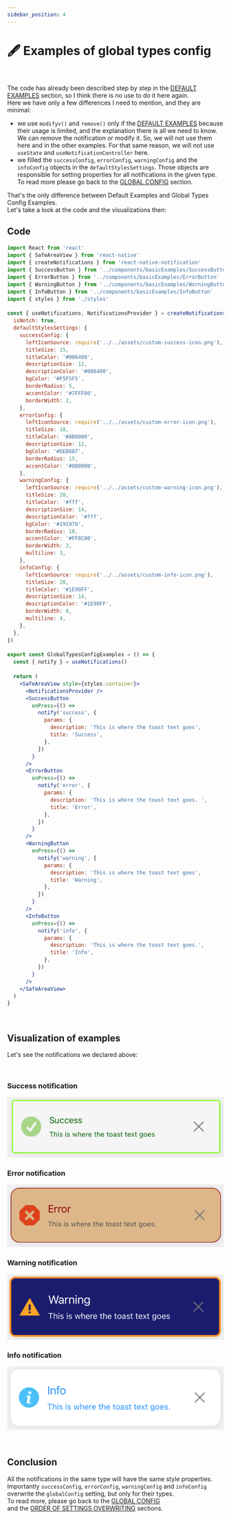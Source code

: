 ```yaml
---
sidebar_position: 4
---
```


# 🖋️ Examples of global types config
<br/>

The code has already been described step by step in the [DEFAULT EXAMPLES](./default-examples.md) section, so I think there is no use to do it here again.<br/>
Here we have only a few differences I need to mention, and they are minimal:

- we use `modifyv()` and `remove()` only if the [DEFAULT EXAMPLES](./default-examples.md) because their usage is limited, and the explanation there is all we need to know. We can remove the notification or modify it. So, we will not use them here and in the other examples. For that same reason, we will not use `useState` and `useNotificationController` here.
- we filled the `successConfig`, `errorConfig`, `warningConfig` and the `infoConfig` objects in the `defaultStylesSettings`. Those objects are responsible for setting properties for all notifications in the given type. To read more please go back to the [GLOBAL CONFIG](../default-variants-config/global-config.md) section.
  <br/>

That's the only difference between Default Examples and Global Types Config Examples.<br/>
Let's take a look at the code and the visualizations then:

## Code

```jsx
import React from 'react'
import { SafeAreaView } from 'react-native'
import { createNotifications } from 'react-native-notification'
import { SuccessButton } from '../components/basicExamples/SuccessButton'
import { ErrorButton } from '../components/basicExamples/ErrorButton'
import { WarningButton } from '../components/basicExamples/WarningButton'
import { InfoButton } from '../components/basicExamples/InfoButton'
import { styles } from './styles'

const { useNotifications, NotificationsProvider } = createNotifications({
  isNotch: true,
  defaultStylesSettings: {
    successConfig: {
      leftIconSource: require('../../assets/custom-success-icon.png'),
      titleSize: 15,
      titleColor: '#006400',
      descriptionSize: 12,
      descriptionColor: '#006400',
      bgColor: '#F5F5F5',
      borderRadius: 5,
      accentColor: '#7FFF00',
      borderWidth: 2,
    },
    errorConfig: {
      leftIconSource: require('../../assets/custom-error-icon.png'),
      titleSize: 18,
      titleColor: '#8B0000',
      descriptionSize: 12,
      bgColor: '#DEB887',
      borderRadius: 15,
      accentColor: '#8B0000',
    },
    warningConfig: {
      leftIconSource: require('../../assets/custom-warning-icon.png'),
      titleSize: 20,
      titleColor: '#fff',
      descriptionSize: 14,
      descriptionColor: '#fff',
      bgColor: '#191970',
      borderRadius: 10,
      accentColor: '#FF8C00',
      borderWidth: 3,
      multiline: 3,
    },
    infoConfig: {
      leftIconSource: require('../../assets/custom-info-icon.png'),
      titleSize: 20,
      titleColor: '#1E90FF',
      descriptionSize: 14,
      descriptionColor: '#1E90FF',
      borderWidth: 0,
      multiline: 4,
    },
  },
})

export const GlobalTypesConfigExamples = () => {
  const { notify } = useNotifications()

  return (
    <SafeAreaView style={styles.container}>
      <NotificationsProvider />
      <SuccessButton
        onPress={() =>
          notify('success', {
            params: {
              description: 'This is where the toast text goes',
              title: 'Success',
            },
          })
        }
      />
      <ErrorButton
        onPress={() =>
          notify('error', {
            params: {
              description: 'This is where the toast text goes. ',
              title: 'Error',
            },
          })
        }
      />
      <WarningButton
        onPress={() =>
          notify('warning', {
            params: {
              description: 'This is where the toast text goes',
              title: 'Warning',
            },
          })
        }
      />
      <InfoButton
        onPress={() =>
          notify('info', {
            params: {
              description: 'This is where the toast text goes.',
              title: 'Info',
            },
          })
        }
      />
    </SafeAreaView>
  )
}


```

<br/>

## Visualization of examples

Let's see the notifications we declared above:

<br/>

### Success notification

![Success](../../../assets/success-global-type.png)

### Error notification

![Error](../../../assets/error-global-type.png)

### Warning notification

![Warning](../../../assets/warning-global-type.png)

### Info notification

![Info](../../../assets/info-global-type.png)


<br/>

## Conclusion

All the notifications in the same type will have the same style properties.<br/>
Importantly `successConfig`, `errorConfig`, `warningConfig` and `infoConfig` overwrite the `globalConfig` setting, but only for their types.<br/>
To read more, please go back to the [GLOBAL CONFIG](../default-variants-config/global-config.md)<br/> and the [ORDER OF SETTINGS OVERWRITING](../comprehensive-configuration/order-of-overwriting-settings.md) sections.
